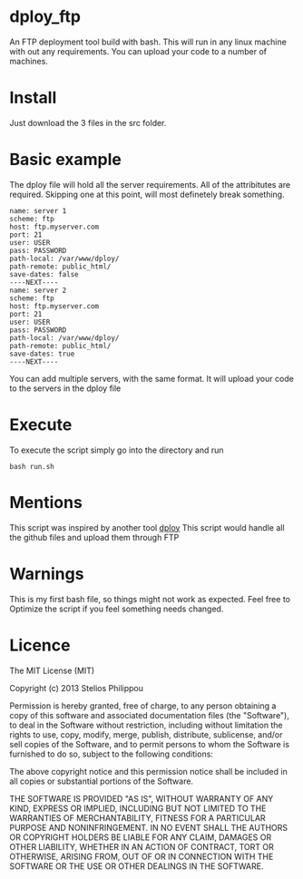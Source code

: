 dploy_ftp
=========

An FTP deployment tool build with bash.
This will run in any linux machine with out any requirements.
You can upload your code to a number of machines.


Install
=======

Just download the 3 files in the src folder.

Basic example
=============

The dploy file will hold all the server requirements.
All of the attribitutes are required. Skipping one at this point, will most definetely break something.

```
name: server 1
scheme: ftp
host: ftp.myserver.com
port: 21
user: USER
pass: PASSWORD
path-local: /var/www/dploy/
path-remote: public_html/
save-dates: false
----NEXT----
name: server 2
scheme: ftp
host: ftp.myserver.com
port: 21
user: USER
pass: PASSWORD
path-local: /var/www/dploy/
path-remote: public_html/
save-dates: true
----NEXT----
```

You can add multiple servers, with the same format.
It will upload your code to the servers in the dploy file

Execute
=======

To execute the script simply go into the directory and run
```
bash run.sh
```

Mentions
========

This script was inspired by another tool [dploy](https://github.com/LeanMeanFightingMachine/dploy)
This script would handle all the github files and upload them through FTP

Warnings
========

This is my first bash file, so things might not work as expected.
Feel free to Optimize the script if you feel something needs changed.


Licence
=======

The MIT License (MIT)

Copyright (c) 2013 Stelios Philippou

Permission is hereby granted, free of charge, to any person obtaining a copy of
this software and associated documentation files (the "Software"), to deal in
the Software without restriction, including without limitation the rights to
use, copy, modify, merge, publish, distribute, sublicense, and/or sell copies of
the Software, and to permit persons to whom the Software is furnished to do so,
subject to the following conditions:

The above copyright notice and this permission notice shall be included in all
copies or substantial portions of the Software.

THE SOFTWARE IS PROVIDED "AS IS", WITHOUT WARRANTY OF ANY KIND, EXPRESS OR
IMPLIED, INCLUDING BUT NOT LIMITED TO THE WARRANTIES OF MERCHANTABILITY, FITNESS
FOR A PARTICULAR PURPOSE AND NONINFRINGEMENT. IN NO EVENT SHALL THE AUTHORS OR
COPYRIGHT HOLDERS BE LIABLE FOR ANY CLAIM, DAMAGES OR OTHER LIABILITY, WHETHER
IN AN ACTION OF CONTRACT, TORT OR OTHERWISE, ARISING FROM, OUT OF OR IN
CONNECTION WITH THE SOFTWARE OR THE USE OR OTHER DEALINGS IN THE SOFTWARE.


